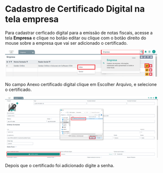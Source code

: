 # Cadastro de Certificado Digital na tela empresa

Para cadastrar cerficado digital para a emissão de notas fiscais, acesse a tela **Empresa** e clique no botão editar ou clique com o botão direito do mouse sobre a empresa que vai ser adicionado o certificado.

![](../../.gitbook/assets/tela_empresa.png)

No campo Anexo certificado digital clique em Escolher Arquivo, e selecione o certificado.

![](../../.gitbook/assets/cadastro_certificado.png)

Depois que o certificado foi adicionado digite a senha.